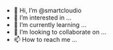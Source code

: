 - 👋 Hi, I’m @smartcloudio
- 👀 I’m interested in ...
- 🌱 I’m currently learning ...
- 💞️ I’m looking to collaborate on ...
- 📫 How to reach me ...

<!---
smartcloudio/smartcloudio is a ✨ special ✨ repository because its `README.md` (this file) appears on your GitHub profile.
You can click the Preview link to take a look at your changes.
--->
